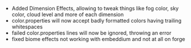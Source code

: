 - Added Dimension Effects, allowing to tweak things like fog color, sky color, cloud level and more of each dimension 
- color.properties will now accept badly formatted colors having trailing whitespaces
- failed color.properties lines will now be ignored, throwing an error
- fixed biome effects not working with embeddium and not at all on forge